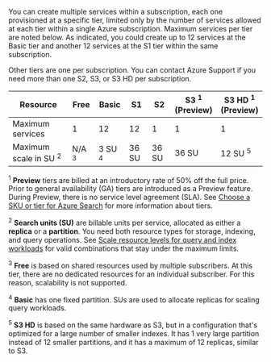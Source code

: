 You can create multiple services within a subscription, each one provisioned at a specific tier, limited only by the number of services allowed at each tier within a single Azure subscription. Maximum services per tier are noted below. As indicated, you could create up to 12 services at the Basic tier and another 12 services at the S1 tier within the same subscription. 

Other tiers are one per subscription. You can contact Azure Support if you need more than one S2, S3, or S3 HD per subscription.

| Resource | Free | Basic | S1 | S2 | S3 <sup>1</sup> <br/>(Preview) | S3 HD <sup>1</sup> <br/>(Preview) |
| --- | --- | --- | --- | --- | --- | --- |
| Maximum services |1 |12 |12 |1 |1 |1 |
| Maximum scale in SU <sup>2</sup> |N/A <sup>3</sup> |3 SU <sup>4</sup> |36 SU |36 SU |36 SU |12 SU <sup>5</sup> |

<sup>1</sup> **Preview** tiers are billed at an introductory rate of 50% off the full price. Prior to general availability (GA) tiers are introduced as a Preview feature. During Preview, there is no service level agreement (SLA). See [Choose a SKU or tier for Azure Search](../articles/search/search-sku-tier.md) for more information about tiers.

<sup>2</sup> **Search units (SU)** are billable units per service, allocated as either a **replica** or a **partition**. You need both resource types for storage, indexing, and query operations. See [Scale resource levels for query and index workloads](../articles/search/search-capacity-planning.md) for valid combinations that stay under the maximum limits. 

<sup>3</sup> **Free** is based on shared resources used by multiple subscribers. At this tier, there are no dedicated resources for an individual subscriber. For this reason, scalability is not supported.

<sup>4</sup> **Basic** has one fixed partition. SUs are used to allocate replicas for scaling query workloads.

<sup>5</sup> **S3 HD** is based on the same hardware as S3, but in a configuration that's optimized for a large number of smaller indexes. It has 1 very large partition instead of 12 smaller partitions, and it has a maximum of 12 replicas, similar to S3.

